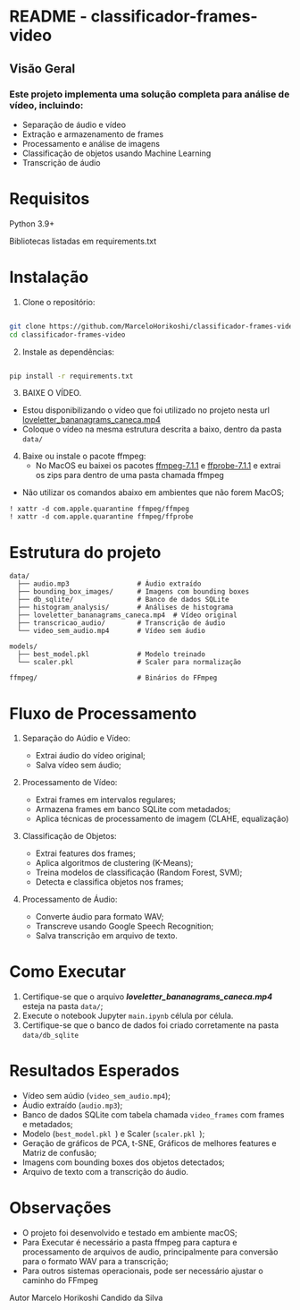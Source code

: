 # README - classificador-frames-video
## Visão Geral
### Este projeto implementa uma solução completa para análise de vídeo, incluindo:

- Separação de áudio e vídeo
- Extração e armazenamento de frames
- Processamento e análise de imagens
- Classificação de objetos usando Machine Learning
- Transcrição de áudio

# Requisitos
Python 3.9+

Bibliotecas listadas em requirements.txt

# Instalação
1. Clone o repositório:
```bash

git clone https://github.com/MarceloHorikoshi/classificador-frames-video.git
cd classificador-frames-video
```
2. Instale as dependências:
```bash

pip install -r requirements.txt
```
3. BAIXE O VÍDEO.
  - Estou disponibilizando o vídeo que foi utilizado no projeto nesta url [loveletter_bananagrams_caneca.mp4](https://drive.google.com/file/d/1pjKg0DHtc2RHSt25roMVOR5Et2mgfqYn/view?usp=sharing)
  - Coloque o vídeo na mesma estrutura descrita a baixo, dentro da pasta ```data/```
  
4. Baixe ou instale o pacote ffmpeg:
   - No MacOS eu baixei os pacotes [ffmpeg-7.1.1](https://evermeet.cx/ffmpeg/ffmpeg-7.1.1.zip) e 
[ffprobe-7.1.1](https://evermeet.cx/ffmpeg/ffprobe-7.1.1.zip) e extrai os zips para dentro de uma pasta chamada ffmpeg

- Não utilizar os comandos abaixo em ambientes que não forem MacOS;
```
! xattr -d com.apple.quarantine ffmpeg/ffmpeg
! xattr -d com.apple.quarantine ffmpeg/ffprobe
```

# Estrutura do projeto

```
data/
  ├── audio.mp3                 # Áudio extraído
  ├── bounding_box_images/      # Imagens com bounding boxes
  ├── db_sqlite/                # Banco de dados SQLite
  ├── histogram_analysis/       # Análises de histograma
  ├── loveletter_bananagrams_caneca.mp4  # Vídeo original
  ├── transcricao_audio/        # Transcrição de áudio
  └── video_sem_audio.mp4       # Vídeo sem áudio

models/
  ├── best_model.pkl            # Modelo treinado
  └── scaler.pkl                # Scaler para normalização

ffmpeg/                         # Binários do FFmpeg
```

# Fluxo de Processamento

1. Separação do Aúdio e Vídeo:
   - Extrai áudio do vídeo original;
   - Salva vídeo sem áudio; <br/>
   

2. Processamento de Vídeo:
   - Extrai frames em intervalos regulares;
   - Armazena frames em banco SQLite com metadados;
   - Aplica técnicas de processamento de imagem (CLAHE, equalização) <br/>


3. Classificação de Objetos:
   - Extrai features dos frames;
   - Aplica algoritmos de clustering (K-Means);
   - Treina modelos de classificação (Random Forest, SVM);
   - Detecta e classifica objetos nos frames; <br/>


4. Processamento de Áudio:
   - Converte áudio para formato WAV;
   - Transcreve usando Google Speech Recognition;
   - Salva transcrição em arquivo de texto.<br/>

# Como Executar

1. Certifique-se que o arquivo ***loveletter_bananagrams_caneca.mp4*** esteja na pasta ```data/```;
2. Execute o notebook Jupyter ```main.ipynb``` célula por célula.
3. Certifique-se que o banco de dados foi criado corretamente na pasta ```data/db_sqlite```

# Resultados Esperados

- Vídeo sem aúdio (``video_sem_audio.mp4``);
- Áudio extraído (``audio.mp3``);
- Banco de dados SQLite com tabela chamada ``video_frames`` com frames e metadados;
- Modelo (``best_model.pkl ``) e Scaler (``scaler.pkl ``);
- Geração de gráficos de PCA, t-SNE, Gráficos de melhores features e Matriz de confusão;
- Imagens com bounding boxes dos objetos detectados;
- Arquivo de texto com a transcrição do áudio.

# Observações
- O projeto foi desenvolvido e testado em ambiente macOS;
- Para Executar é necessário a pasta ffmpeg para captura e processamento de arquivos de audio, principalmente para 
conversão para o formato WAV para a transcrição;
- Para outros sistemas operacionais, pode ser necessário ajustar o caminho do FFmpeg


Autor
Marcelo Horikoshi Candido da Silva
